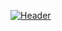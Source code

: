 [![Header](https://raw.githubusercontent.com/zSirSpectro/zSirSpectro/master/assets/banner.gif)](https://maykol.dev/)

<div align="center">



</div>